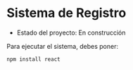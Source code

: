 <h1> Sistema de Registro</h1>

- Estado del proyecto: En construcción
  
Para ejecutar el sistema, debes poner:

```npm install react```
